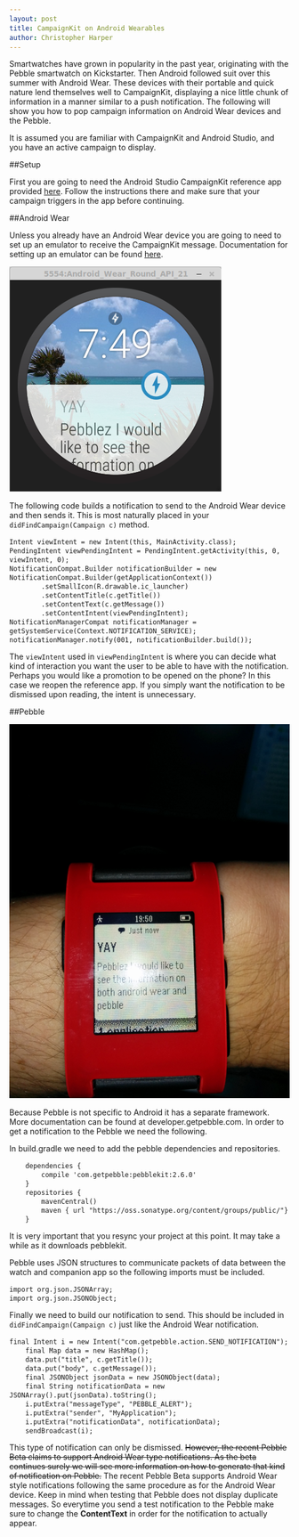 ```yaml
---
layout: post
title: CampaignKit on Android Wearables
author: Christopher Harper
---
```


Smartwatches have grown in popularity in the past year, originating with the
Pebble smartwatch on Kickstarter. Then Android followed suit over this
summer with Android Wear. These devices with their portable and quick nature
lend themselves well to CampaignKit, displaying a nice little chunk of
information in a manner similar to a push notification. The following 
will show you how to pop campaign information on Android Wear
devices and the Pebble.

It is assumed you are familiar with CampaignKit and Android Studio, and you have an
active campaign to display.

##Setup

First you are going to need the Android Studio CampaignKit reference app provided
[here](https://github.com/RadiusNetworks/campaignkit-reference-android-studio).
Follow the instructions there and make sure that your
campaign triggers in the app before continuing.


##Android Wear

Unless you already have an Android Wear device you are going to need
to set up an emulator to receive the CampaignKit 
message. Documentation for setting up an emulator can be found [here](https://developer.android.com/training/wearables/apps/creating.html).

![CampaignKit on Wear Emulator](../img/wearkit.png)

The following code builds a notification to send to the Android Wear device and
then sends it. This is most naturally placed in your `didFindCampaign(Campaign c)` method.

	Intent viewIntent = new Intent(this, MainActivity.class);
	PendingIntent viewPendingIntent = PendingIntent.getActivity(this, 0, viewIntent, 0);
	NotificationCompat.Builder notificationBuilder = new NotificationCompat.Builder(getApplicationContext())
	        .setSmallIcon(R.drawable.ic_launcher)
	        .setContentTitle(c.getTitle())
	        .setContentText(c.getMessage())
	        .setContentIntent(viewPendingIntent);
	NotificationManagerCompat notificationManager = getSystemService(Context.NOTIFICATION_SERVICE);
	notificationManager.notify(001, notificationBuilder.build());

The `viewIntent` used in `viewPendingIntent` is where you can decide
what kind of interaction you want the user to be able to have with the notification.
Perhaps you would like a promotion to be opened on the phone? In this case we
reopen the reference app. If you simply want the notification to be dismissed
upon reading, the intent is unnecessary.


##Pebble


![CampaignKit on Pebble](../img/pebblekit.png)

Because Pebble is not specific to Android it has a separate framework. More
documentation can be found at developer.getpebble.com. In order to get a 
notification to the Pebble we need the following.

In build.gradle we need to add the pebble dependencies and repositories.

        dependencies {
    		compile 'com.getpebble:pebblekit:2.6.0'
    	}
    	repositories {
    		mavenCentral()
    		maven { url "https://oss.sonatype.org/content/groups/public/"}
    	}

It is very important that you resync your project at this point. It may take a
while as it downloads pebblekit.

Pebble uses JSON structures to communicate packets of data between the watch
and companion app so the following imports must be included.

	import org.json.JSONArray;
	import org.json.JSONObject;

Finally we need to build our notification to send. This should be included in
`didFindCampaign(Campaign c)` just like the Android Wear notification.

	final Intent i = new Intent("com.getpebble.action.SEND_NOTIFICATION");
        final Map data = new HashMap();
        data.put("title", c.getTitle());
        data.put("body", c.getMessage());
        final JSONObject jsonData = new JSONObject(data);
        final String notificationData = new JSONArray().put(jsonData).toString();
        i.putExtra("messageType", "PEBBLE_ALERT");
        i.putExtra("sender", "MyApplication");
        i.putExtra("notificationData", notificationData);
        sendBroadcast(i);

This type of notification can only be dismissed. ~~However, the recent Pebble Beta
claims to support Android Wear type notifications. As the beta continues 
surely we will see more information on how to generate that kind of notification 
on Pebble.~~ The recent Pebble Beta supports Android Wear style notifications
following the same procedure as for the Android Wear device. Keep in mind
when testing that Pebble does not display duplicate messages. So everytime you
send a test notification to the Pebble make sure to change the **ContentText** in
order for the notification to actually appear.
